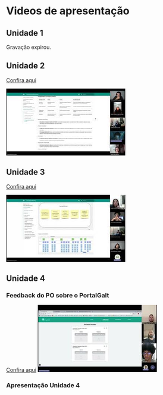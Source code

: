 # Videos de apresentação

## Unidade 1

Gravação expirou.

## Unidade 2

[Confira aqui](https://youtu.be/T8wJG5iBFZI)

[![alt text](images/thumb2.png)](https://youtu.be/T8wJG5iBFZI)


## Unidade 3

[Confira aqui](https://youtu.be/x82j3L76k-E)

[![alt text](images/thumb3.png)](https://youtu.be/x82j3L76k-E)

## Unidade 4
### Feedback do PO sobre o PortalGalt
[Confira aqui](https://youtu.be/JHDSVsjtVJs)
[![alt text](images/thumb4.png)](https://youtu.be/x82j3L76k-E)

### Apresentação Unidade 4

